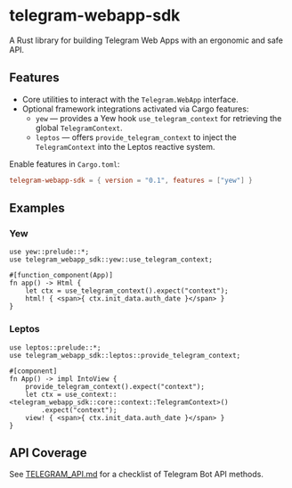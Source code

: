 # telegram-webapp-sdk

A Rust library for building Telegram Web Apps with an ergonomic and safe API.

## Features

- Core utilities to interact with the `Telegram.WebApp` interface.
- Optional framework integrations activated via Cargo features:
  - `yew` &mdash; provides a Yew hook `use_telegram_context` for retrieving the global `TelegramContext`.
  - `leptos` &mdash; offers `provide_telegram_context` to inject the `TelegramContext` into the Leptos reactive system.

Enable features in `Cargo.toml`:

```toml
telegram-webapp-sdk = { version = "0.1", features = ["yew"] }
```

## Examples

### Yew

```rust,no_run
use yew::prelude::*;
use telegram_webapp_sdk::yew::use_telegram_context;

#[function_component(App)]
fn app() -> Html {
    let ctx = use_telegram_context().expect("context");
    html! { <span>{ ctx.init_data.auth_date }</span> }
}
```

### Leptos

```rust,no_run
use leptos::prelude::*;
use telegram_webapp_sdk::leptos::provide_telegram_context;

#[component]
fn App() -> impl IntoView {
    provide_telegram_context().expect("context");
    let ctx = use_context::<telegram_webapp_sdk::core::context::TelegramContext>()
        .expect("context");
    view! { <span>{ ctx.init_data.auth_date }</span> }
}
```

## API Coverage

See [TELEGRAM_API.md](./TELEGRAM_API.md) for a checklist of Telegram Bot API methods.
